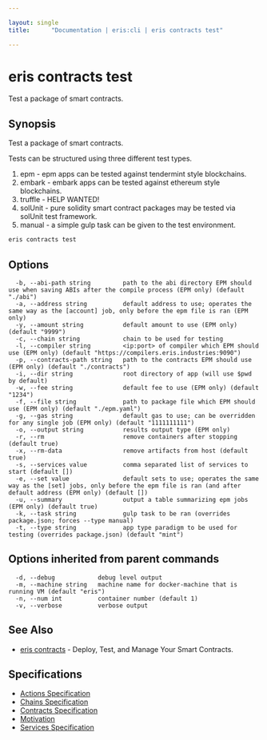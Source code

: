 ```yaml
---

layout: single
title:      "Documentation | eris:cli | eris contracts test"

---
```


# eris contracts test

Test a package of smart contracts.

## Synopsis

Test a package of smart contracts.

Tests can be structured using three different
test types.

1. epm - epm apps can be tested against tendermint style blockchains.
2. embark - embark apps can be tested against ethereum style blockchains.
3. truffle - HELP WANTED!
4. solUnit - pure solidity smart contract packages may be tested via solUnit test framework.
5. manual - a simple gulp task can be given to the test environment.

```bash
eris contracts test
```

## Options

```
  -b, --abi-path string         path to the abi directory EPM should use when saving ABIs after the compile process (EPM only) (default "./abi")
  -a, --address string          default address to use; operates the same way as the [account] job, only before the epm file is ran (EPM only)
  -y, --amount string           default amount to use (EPM only) (default "9999")
  -c, --chain string            chain to be used for testing
  -l, --compiler string         <ip:port> of compiler which EPM should use (EPM only) (default "https://compilers.eris.industries:9090")
  -p, --contracts-path string   path to the contracts EPM should use (EPM only) (default "./contracts")
  -i, --dir string              root directory of app (will use $pwd by default)
  -w, --fee string              default fee to use (EPM only) (default "1234")
  -f, --file string             path to package file which EPM should use (EPM only) (default "./epm.yaml")
  -g, --gas string              default gas to use; can be overridden for any single job (EPM only) (default "1111111111")
  -o, --output string           results output type (EPM only)
  -r, --rm                      remove containers after stopping (default true)
  -x, --rm-data                 remove artifacts from host (default true)
  -s, --services value          comma separated list of services to start (default [])
  -e, --set value               default sets to use; operates the same way as the [set] jobs, only before the epm file is ran (and after default address (EPM only) (default [])
  -u, --summary                 output a table summarizing epm jobs (EPM only) (default true)
  -k, --task string             gulp task to be ran (overrides package.json; forces --type manual)
  -t, --type string             app type paradigm to be used for testing (overrides package.json) (default "mint")
```

## Options inherited from parent commands

```
  -d, --debug            debug level output
  -m, --machine string   machine name for docker-machine that is running VM (default "eris")
  -n, --num int          container number (default 1)
  -v, --verbose          verbose output
```

## See Also

* [eris contracts](/docs/documentation/cli/0.11.0/eris_contracts/)	 - Deploy, Test, and Manage Your Smart Contracts.

## Specifications

* [Actions Specification](/docs/documentation/cli/0.11.0/actions_specification/)
* [Chains Specification](/docs/documentation/cli/0.11.0/chains_specification/)
* [Contracts Specification](/docs/documentation/cli/0.11.0/contracts_specification/)
* [Motivation](/docs/documentation/cli/0.11.0/motivation/)
* [Services Specification](/docs/documentation/cli/0.11.0/services_specification/)

